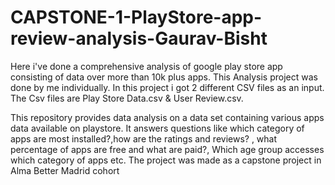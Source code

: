 # CAPSTONE-1-PlayStore-app-review-analysis-Gaurav-Bisht
Here i've done a comprehensive analysis of google play store app consisting of data over more than 10k plus apps. This Analysis project was done by me individually. In this project i got 2 different CSV files as an input. The Csv files are Play Store Data.csv & User Review.csv.

This repository provides data analysis on a data set containing various apps data available on playstore. It answers questions like which category of apps are most installed?,how are the ratings and reviews? , what percentage of apps are free and what are paid?, Which age group accesses which category of apps etc. The project was made as a capstone project in Alma Better Madrid cohort
